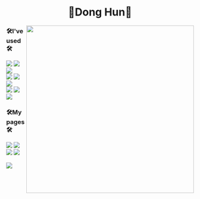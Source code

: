 
<h1 align = "center">👋Dong Hun👋</h1>
<img align = "right" width= "450px" src="https://github-readme-stats.vercel.app/api?username=DoHi0512"/>

### 🛠I've used🛠

<div align="left">
<img src="https://img.shields.io/badge/html5-E34F26?style=for-the-badge&logo=html5&logoColor=white">
<img src="https://img.shields.io/badge/javascript-F7DF1E?style=for-the-badge&logo=javascript&logoColor=black">
<img src="https://img.shields.io/badge/css-1572B6?style=for-the-badge&logo=css3&logoColor=white">
<br>
<img src="https://img.shields.io/badge/java-007396?style=for-the-badge&logo=java&logoColor=white">
<img src="https://img.shields.io/badge/c++-00599C?style=for-the-badge&logo=c%2B%2B&logoColor=white">
<img src="https://img.shields.io/badge/python-3776AB?style=for-the-badge&logo=python&logoColor=white">
<br>
<img src="https://img.shields.io/badge/mysql-4479A1?style=for-the-badge&logo=mysql&logoColor=white">
<img src="https://img.shields.io/badge/django-092E20?style=for-the-badge&logo=django&logoColor=white">
<img src="https://img.shields.io/badge/springboot-6DB33F?style=for-the-badge&logo=springboot&logoColor=white">
</div>

### 🛠My pages🛠

<div align="left">
<a href = "https://www.instagram.com/donghuni_512/"><img src="https://img.shields.io/badge/Instagram-E4405F?style=flat-square&logo=Instagram&logoColor=ffffff"/></a>
<img src = "http://mazassumnida.wtf/api/mini/generate_badge?boj=dohi" />
<a href = "https://velog.io/@dohi/"><img src="https://img.shields.io/badge/Velog-20C997?style=flat-square&logo=Velog&logoColor=ffffff"/></a>
<img src = "https://hits.seeyoufarm.com/api/count/incr/badge.svg?url=https%3A%2F%2Fgithub.com%2FDoHi0512&count_bg=%23000000&title_bg=%23000000&icon=github.svg&icon_color=%23FFFFFF&title=GitHub&edge_flat=true" />
</div>
<br>
<img src="http://mazassumnida.wtf/api/v2/generate_badge?boj=dohi"/>   


